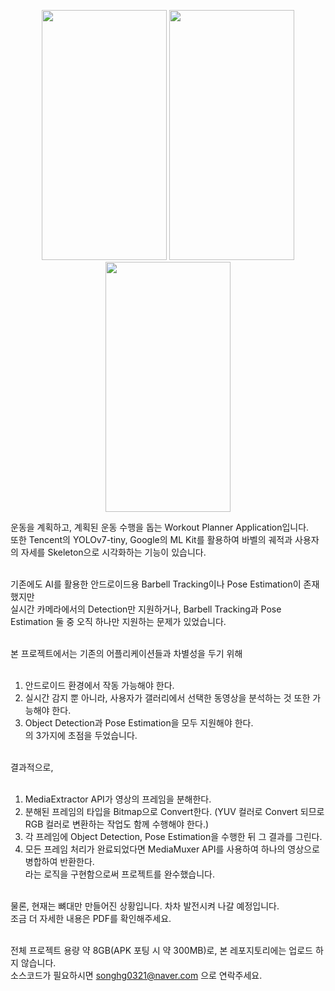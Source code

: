<p align="center">
  <img src="https://github.com/user-attachments/assets/2697083c-914c-460e-baa5-8746a7174d47"  width="200" height="400"/>
  <img src="https://github.com/user-attachments/assets/39278b9d-a8dc-4345-8582-4b979b72d6fd"  width="200" height="400"/>
  <img src="https://github.com/user-attachments/assets/2f5aecc3-53f1-43b7-928f-224df977e2b8"  width="200" height="400"/>
</p>



운동을 계획하고, 계획된 운동 수행을 돕는 Workout Planner Application입니다. <br>
또한 Tencent의 YOLOv7-tiny, Google의 ML Kit를 활용하여 바벨의 궤적과 사용자의 자세를 Skeleton으로 시각화하는 기능이 있습니다.<br><br>

기존에도 AI를 활용한 안드로이드용 Barbell Tracking이나 Pose Estimation이 존재했지만<br>
실시간 카메라에서의 Detection만 지원하거나, Barbell Tracking과 Pose Estimation 둘 중 오직 하나만 지원하는 문제가 있었습니다.<br><br>

본 프로젝트에서는 기존의 어플리케이션들과 차별성을 두기 위해<br><br>

1. 안드로이드 환경에서 작동 가능해야 한다.<br>
2. 실시간 감지 뿐 아니라, 사용자가 갤러리에서 선택한 동영상을 분석하는 것 또한 가능해야 한다.<br>
3. Object Detection과 Pose Estimation을 모두 지원해야 한다.<br>
의 3가지에 초점을 두었습니다.<br><br>

결과적으로,<br><br>

1. MediaExtractor API가 영상의 프레임을 분해한다.<br>
2. 분해된 프레임의 타입을 Bitmap으로 Convert한다. (YUV 컬러로 Convert 되므로 RGB 컬러로 변환하는 작업도 함께 수행해야 한다.)<br>
3. 각 프레임에 Object Detection, Pose Estimation을 수행한 뒤 그 결과를 그린다.<br>
4. 모든 프레임 처리가 완료되었다면 MediaMuxer API를 사용하여 하나의 영상으로 병합하여 반환한다.<br>
라는 로직을 구현함으로써 프로젝트를 완수했습니다.<br><br>

물론, 현재는 뼈대만 만들어진 상황입니다. 차차 발전시켜 나갈 예정입니다.<br>
조금 더 자세한 내용은 PDF를 확인해주세요.<br><br>

전체 프로젝트 용량 약 8GB(APK 포팅 시 약 300MB)로, 본 레포지토리에는 업로드 하지 않습니다.<br>
소스코드가 필요하시면 songhg0321@naver.com 으로 연락주세요.
